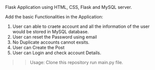 Flask Application using HTML, CSS, Flask and MySQL server.

Add the basic Functionalities in the Application:
1. User can able to craete account and all the information of the user would
be stored in MySQL database.
2. User can reset the Password using email 
3. No Duplicate accounts cannot exsits.
4. User can Create the Post
5. User can Login and check account Details.

>> Usage:
 Clone this repository run main.py file.

